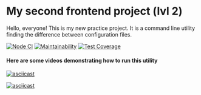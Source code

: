 # My second frontend project (lvl 2)

Hello, everyone! This is my new practice project. It is a command line utility finding the difference between configuration files.

[![Node CI](https://github.com/afreakanist/frontend-project-lvl2/workflows/Node.js%20CI/badge.svg)](https://github.com/afreakanist/frontend-project-lvl2/actions) [![Maintainability](https://api.codeclimate.com/v1/badges/d094422e91ac3eaa97c2/maintainability)](https://codeclimate.com/github/afreakanist/frontend-project-lvl2/maintainability) [![Test Coverage](https://api.codeclimate.com/v1/badges/d094422e91ac3eaa97c2/test_coverage)](https://codeclimate.com/github/afreakanist/frontend-project-lvl2/test_coverage)

#### Here are some videos demonstrating how to run this utility

[![asciicast](https://asciinema.org/a/N5c01gq47h6QOEUtSB2QAD5qy.svg)](https://asciinema.org/a/N5c01gq47h6QOEUtSB2QAD5qy)

[![asciicast](https://asciinema.org/a/sYSmXPHTZnTRZmN5e53dDLAY8.svg)](https://asciinema.org/a/sYSmXPHTZnTRZmN5e53dDLAY8)



